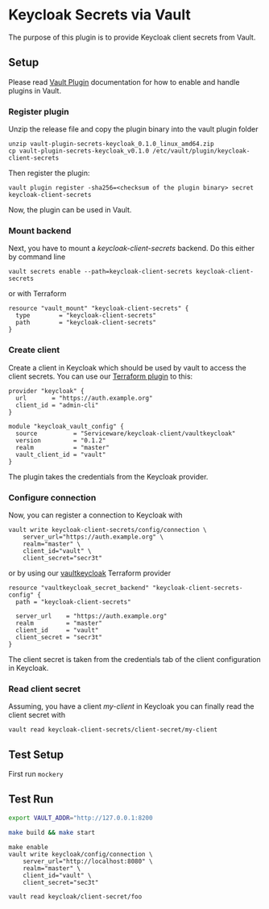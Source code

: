 # Keycloak Secrets via Vault

The purpose of this plugin is to provide Keycloak client secrets from Vault. 

## Setup

Please read [Vault Plugin](https://www.vaultproject.io/docs/plugins) documentation for how to enable and handle plugins in Vault.

### Register plugin

Unzip the release file and copy the plugin binary into the vault plugin folder

```
unzip vault-plugin-secrets-keycloak_0.1.0_linux_amd64.zip
cp vault-plugin-secrets-keycloak_v0.1.0 /etc/vault/plugin/keycloak-client-secrets
```

Then register the plugin:

```
vault plugin register -sha256=<checksum of the plugin binary> secret keycloak-client-secrets
```

Now, the plugin can be used in Vault.

### Mount backend

Next, you have to mount a _keycloak-client-secrets_ backend. Do this either by command line

```
vault secrets enable --path=keycloak-client-secrets keycloak-client-secrets
```

or with Terraform

```
resource "vault_mount" "keycloak-client-secrets" {
  type        = "keycloak-client-secrets"
  path        = "keycloak-client-secrets"
}
```

### Create client

Create a client in Keycloak which should be used by vault to access the client secrets. You can use our 
[Terraform plugin](https://registry.terraform.io/modules/Serviceware/keycloak-client/vaultkeycloak/0.1.2) to this:

```
provider "keycloak" {
  url       = "https://auth.example.org"
  client_id = "admin-cli"
}

module "keycloak_vault_config" {
  source          = "Serviceware/keycloak-client/vaultkeycloak"
  version         = "0.1.2"
  realm           = "master"
  vault_client_id = "vault"
}
```

The plugin takes the credentials from the Keycloak provider. 

### Configure connection

Now, you can register a connection to Keycloak with

```
vault write keycloak-client-secrets/config/connection \
    server_url="https://auth.example.org" \
    realm="master" \
    client_id="vault" \
    client_secret="secr3t"
```

or by using our [vaultkeycloak](https://registry.terraform.io/providers/Serviceware/vaultkeycloak/latest) Terraform provider

```
resource "vaultkeycloak_secret_backend" "keycloak-client-secrets-config" {
  path = "keycloak-client-secrets"
  
  server_url    = "https://auth.example.org"
  realm         = "master"
  client_id     = "vault"
  client_secret = "secr3t"
}
```

The client secret is taken from the credentials tab of the client configuration in Keycloak.

### Read client secret

Assuming, you have a client _my-client_ in Keycloak you can finally read the client secret with

```
vault read keycloak-client-secrets/client-secret/my-client
```

## Test Setup

First run `mockery`

## Test Run

```bash
export VAULT_ADDR="http://127.0.0.1:8200
```

```bash
make build && make start
```

```
make enable
vault write keycloak/config/connection \
    server_url="http://localhost:8080" \
    realm="master" \
    client_id="vault" \
    client_secret="sec3t"

vault read keycloak/client-secret/foo
```
